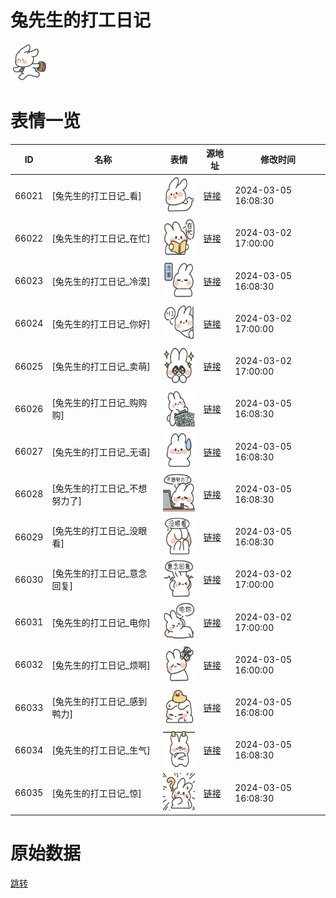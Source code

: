 # 兔先生的打工日记

<img src="./cover.png" height="60" alt="cover" />

# 表情一览

|ID|名称|表情|源地址|修改时间|
|----|----|----|----|----|
|66021|[兔先生的打工日记_看]|<img src="./pic/066021_%5B兔先生的打工日记_看%5D.png" height="60" alt="看"/>|[链接](https://i0.hdslb.com/bfs/garb/201b7b2a6c3aa64ba07dcf822da529e5c700ae7c.png)|2024-03-05 16:08:30|
|66022|[兔先生的打工日记_在忙]|<img src="./pic/066022_%5B兔先生的打工日记_在忙%5D.png" height="60" alt="在忙"/>|[链接](https://i0.hdslb.com/bfs/garb/2394a46f7b8fd4d9472b3c17e9b5f710d41ddde3.png)|2024-03-02 17:00:00|
|66023|[兔先生的打工日记_冷漠]|<img src="./pic/066023_%5B兔先生的打工日记_冷漠%5D.png" height="60" alt="冷漠"/>|[链接](https://i0.hdslb.com/bfs/garb/ee224e4199aebeac323fd415cc6167f08e0352e4.png)|2024-03-05 16:08:30|
|66024|[兔先生的打工日记_你好]|<img src="./pic/066024_%5B兔先生的打工日记_你好%5D.png" height="60" alt="你好"/>|[链接](https://i0.hdslb.com/bfs/garb/820cdec5d58bfcd33ad71bf693b10e73bf01c703.png)|2024-03-02 17:00:00|
|66025|[兔先生的打工日记_卖萌]|<img src="./pic/066025_%5B兔先生的打工日记_卖萌%5D.png" height="60" alt="卖萌"/>|[链接](https://i0.hdslb.com/bfs/garb/7189bad633541522a6a20de45f3cd3c5aea2c943.png)|2024-03-02 17:00:00|
|66026|[兔先生的打工日记_购购购]|<img src="./pic/066026_%5B兔先生的打工日记_购购购%5D.png" height="60" alt="购购购"/>|[链接](https://i0.hdslb.com/bfs/garb/7aeb90448f499def384c83a60f54b2f0103f9420.png)|2024-03-05 16:08:30|
|66027|[兔先生的打工日记_无语]|<img src="./pic/066027_%5B兔先生的打工日记_无语%5D.png" height="60" alt="无语"/>|[链接](https://i0.hdslb.com/bfs/garb/485132307bb7086df3781b5e31070c7d93121dca.png)|2024-03-05 16:08:30|
|66028|[兔先生的打工日记_不想努力了]|<img src="./pic/066028_%5B兔先生的打工日记_不想努力了%5D.png" height="60" alt="不想努力了"/>|[链接](https://i0.hdslb.com/bfs/garb/25f75b70462c70fd3fbb170283db328c58386d2e.png)|2024-03-05 16:08:30|
|66029|[兔先生的打工日记_没眼看]|<img src="./pic/066029_%5B兔先生的打工日记_没眼看%5D.png" height="60" alt="没眼看"/>|[链接](https://i0.hdslb.com/bfs/garb/a19d3d2dcb0eb40dcbd3d1e7bb34ef7b7dd60aef.png)|2024-03-05 16:08:30|
|66030|[兔先生的打工日记_意念回复]|<img src="./pic/066030_%5B兔先生的打工日记_意念回复%5D.png" height="60" alt="意念回复"/>|[链接](https://i0.hdslb.com/bfs/garb/5aff9224f81f352061fe619d19676468d6f83416.png)|2024-03-02 17:00:00|
|66031|[兔先生的打工日记_电你]|<img src="./pic/066031_%5B兔先生的打工日记_电你%5D.png" height="60" alt="电你"/>|[链接](https://i0.hdslb.com/bfs/garb/3a354e70f8fe0f7a1e5b67aab1db0d1e0ddbce3c.png)|2024-03-02 17:00:00|
|66032|[兔先生的打工日记_烦啊]|<img src="./pic/066032_%5B兔先生的打工日记_烦啊%5D.png" height="60" alt="烦啊"/>|[链接](https://i0.hdslb.com/bfs/garb/63723a1c2dae7f50844f6cd2722b4c321a6c12b9.png)|2024-03-05 16:00:00|
|66033|[兔先生的打工日记_感到鸭力]|<img src="./pic/066033_%5B兔先生的打工日记_感到鸭力%5D.png" height="60" alt="感到鸭力"/>|[链接](https://i0.hdslb.com/bfs/garb/5062564003afaa7c1c71cb69ba16d65d26dd8ae1.png)|2024-03-05 16:08:00|
|66034|[兔先生的打工日记_生气]|<img src="./pic/066034_%5B兔先生的打工日记_生气%5D.png" height="60" alt="生气"/>|[链接](https://i0.hdslb.com/bfs/garb/bbcffb34971fe09d6c5ad90e705f5657467656b2.png)|2024-03-05 16:08:30|
|66035|[兔先生的打工日记_惊]|<img src="./pic/066035_%5B兔先生的打工日记_惊%5D.png" height="60" alt="惊"/>|[链接](https://i0.hdslb.com/bfs/garb/c32163ed7b9fcdcee4629d96237515905a1e4666.png)|2024-03-05 16:08:30|

# 原始数据

[跳转](./raw.json)


